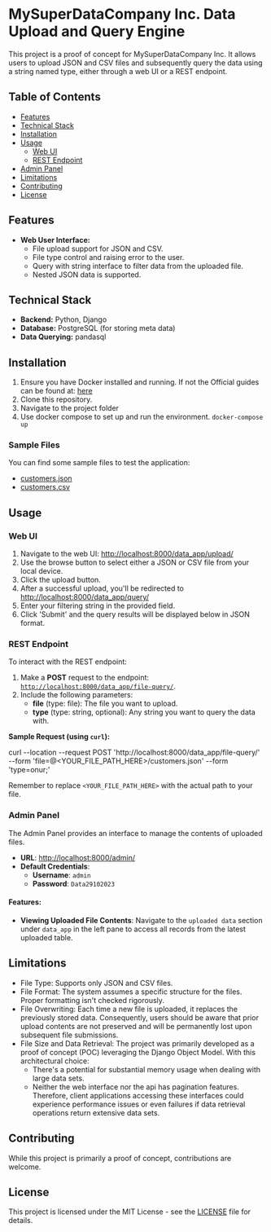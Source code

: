 # MySuperDataCompany Inc. Data Upload and Query Engine

This project is a proof of concept for MySuperDataCompany Inc. It allows users to upload JSON and CSV files and subsequently query the data using a string named type, either through a web UI or a REST endpoint.

## Table of Contents
- [Features](#features)
- [Technical Stack](#technical-stack)
- [Installation](#installation)
- [Usage](#usage)
  - [Web UI](#web-ui)
  - [REST Endpoint](#rest-endpoint)
- [Admin Panel](#admin-panel)
- [Limitations](#limitations)
- [Contributing](#contributing)
- [License](#license)

## Features

- **Web User Interface:**
  - File upload support for JSON and CSV.
  - File type control and raising error to the user.
  - Query with string interface to filter data from the uploaded file.
  - Nested JSON data is supported.

## Technical Stack

- **Backend:** Python, Django
- **Database:** PostgreSQL (for storing meta data)
- **Data Querying:** pandasql

## Installation

1. Ensure you have Docker installed and running. If not the Official guides can be found at: [here](https://docs.docker.com/desktop/)
2. Clone this repository.
3. Navigate to the project folder
4. Use docker compose to set up and run the environment.
    `docker-compose up`

### Sample Files

You can find some sample files to test the application:

- [customers.json](samplefiles/customers.json)
- [customers.csv](samplefiles/customers.csv)

## Usage

### Web UI

1. Navigate to the web UI: [http://localhost:8000/data_app/upload/](http://localhost:8000/data_app/upload/)
2. Use the browse button to select either a JSON or CSV file from your local device.
3. Click the upload button.
4. After a successful upload, you'll be redirected to [http://localhost:8000/data_app/query/](http://localhost:8000/data_app/query/)
5. Enter your filtering string in the provided field.
6. Click 'Submit' and the query results will be displayed below in JSON format.

### REST Endpoint
To interact with the REST endpoint:

1. Make a **POST** request to the endpoint: [`http://localhost:8000/data_app/file-query/`](http://localhost:8000/data_app/file-query/).
2. Include the following parameters:
   - **file** (type: file): The file you want to upload.
   - **type** (type: string, optional): Any string you want to query the data with.
  
**Sample Request (using `curl`):**

curl --location --request POST 'http://localhost:8000/data_app/file-query/'
--form 'file=@<YOUR_FILE_PATH_HERE>/customers.json'
--form 'type=onur;'

Remember to replace `<YOUR_FILE_PATH_HERE>` with the actual path to your file.

### Admin Panel

The Admin Panel provides an interface to manage the contents of uploaded files.

- **URL**: [http://localhost:8000/admin/](http://localhost:8000/admin/)
- **Default Credentials**:
  - **Username**: `admin`
  - **Password**: `Data29102023`

#### Features:
- **Viewing Uploaded File Contents**: Navigate to the `uploaded data` section under `data_app` in the left pane to access all records from the latest uploaded table.

## Limitations

- File Type: Supports only JSON and CSV files.
- File Format: The system assumes a specific structure for the files. Proper formatting isn't checked rigorously.
- File Overwriting: Each time a new file is uploaded, it replaces the previously stored data. Consequently, users should be aware that prior upload contents are not preserved and will be permanently lost upon subsequent file submissions.
- File Size and Data Retrieval: The project was primarily developed as a proof of concept (POC) leveraging the Django Object Model. With this architectural choice:
  - There's a potential for substantial memory usage when dealing with large data sets.
  - Neither the web interface nor the api has pagination features. Therefore, client applications accessing these interfaces could experience performance issues or even failures if data retrieval operations return extensive data sets.

## Contributing

While this project is primarily a proof of concept, contributions are welcome.

## License

This project is licensed under the MIT License - see the [LICENSE](LICENSE.md) file for details.

    
